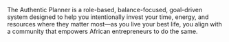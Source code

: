 The Authentic Planner is a role-based, balance-focused, goal-driven system designed to help you intentionally invest your time, energy, and resources where they matter most—as you live your best life, you align with a community that empowers African entrepreneurs to do the same.
